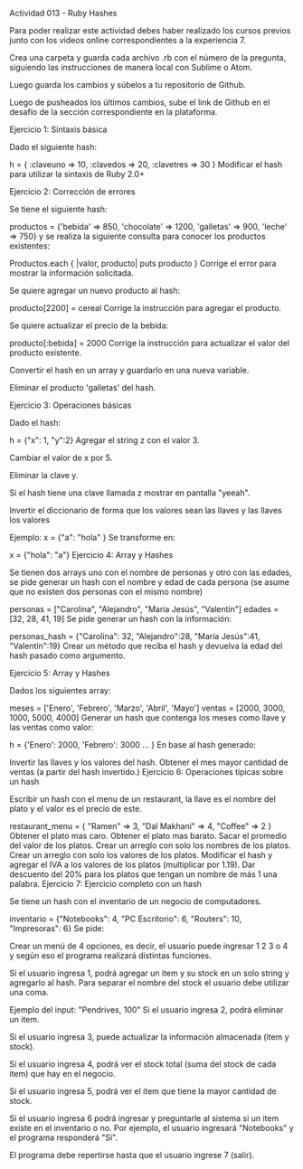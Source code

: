 Actividad 013 - Ruby Hashes

Para poder realizar este actividad debes haber realizado los cursos previos junto con los videos online correspondientes a la experiencia 7.

Crea una carpeta y guarda cada archivo .rb con el número de la pregunta, siguiendo las instrucciones de manera local con Sublime o Atom.

Luego guarda los cambios y súbelos a tu repositorio de Github.

Luego de pusheados los últimos cambios, sube el link de Github en el desafío de la sección correspondiente en la plataforma.

Ejercicio 1: Sintaxis básica

Dado el siguiente hash:

h = { :claveuno => 10, :clavedos => 20, :clavetres => 30 }
Modificar el hash para utilizar la sintaxis de Ruby 2.0+

Ejercicio 2: Corrección de errores

Se tiene el siguiente hash:

productos = {'bebida' => 850, 'chocolate' => 1200, 'galletas' => 900, 'leche' => 750}
y se realiza la siguiente consulta para conocer los productos existentes:

Productos.each { |valor, producto| puts producto }
Corrige el error para mostrar la información solicitada.

Se quiere agregar un nuevo producto al hash:

producto[2200] = cereal
Corrige la instrucción para agregar el producto.

Se quiere actualizar el precio de la bebida:

producto[:bebida] = 2000
Corrige la instrucción para actualizar el valor del producto existente.

Convertir el hash en un array y guardarlo en una nueva variable.

Eliminar el producto 'galletas' del hash.

Ejercicio 3: Operaciones básicas

Dado el hash:

h = {"x": 1, "y":2}
Agregar el string z con el valor 3.

Cambiar el valor de x por 5.

Eliminar la clave y.

Si el hash tiene una clave llamada z mostrar en pantalla "yeeah".

Invertir el diccionario de forma que los valores sean las llaves y las llaves los valores

Ejemplo:
 x = {"a": "hola" }
Se transforme en:

x = {"hola": "a"}
Ejercicio 4: Array y Hashes

Se tienen dos arrays uno con el nombre de personas y otro con las edades, se pide generar un hash con el nombre y edad de cada persona (se asume que no existen dos personas con el mismo nombre)

personas = ["Carolina", "Alejandro", "Maria Jesús", "Valentín"]
edades = [32, 28, 41, 19]
Se pide generar un hash con la información:

personas_hash = {"Carolina": 32, "Alejandro":28, "María Jesús":41, "Valentín":19}
Crear un método que reciba el hash y devuelva la edad del hash pasado como argumento.

Ejercicio 5: Array y Hashes

Dados los siguientes array:

meses = ['Enero', 'Febrero', 'Marzo', 'Abril', 'Mayo']
ventas = [2000, 3000, 1000, 5000, 4000]
Generar un hash que contenga los meses como llave y las ventas como valor:

h = {'Enero': 2000, 'Febrero': 3000 ... }
En base al hash generado:

Invertir las llaves y los valores del hash.
Obtener el mes mayor cantidad de ventas (a partir del hash invertido.)
Ejercicio 6: Operaciones típicas sobre un hash

Escribir un hash con el menu de un restaurant, la llave es el nombre del plato y el valor es el precio de este.

restaurant_menu = { "Ramen" => 3, "Dal Makhani" => 4, "Coffee" => 2 }
Obtener el plato mas caro.
Obtener el plato mas barato.
Sacar el promedio del valor de los platos.
Crear un arreglo con solo los nombres de los platos.
Crear un arreglo con solo los valores de los platos.
Modificar el hash y agregar el IVA a los valores de los platos (multiplicar por 1.19).
Dar descuento del 20% para los platos que tengan un nombre de más 1 una palabra.
Ejercicio 7: Ejercicio completo con un hash

Se tiene un hash con el inventario de un negocio de computadores.

inventario = {"Notebooks": 4, "PC Escritorio": 6, "Routers": 10, "Impresoras": 6}
Se pide:

Crear un menú de 4 opciones, es decir, el usuario puede ingresar 1 2 3 o 4 y según eso el programa realizará distintas funciones.

Si el usuario ingresa 1, podrá agregar un item y su stock en un solo string y agregarlo al hash. Para separar el nombre del stock el usuario debe utilizar una coma.

Ejemplo del input: "Pendrives, 100"
Si el usuario ingresa 2, podrá eliminar un item.

Si el usuario ingresa 3, puede actualizar la información almacenada (item y stock).

Si el usuario ingresa 4, podrá ver el stock total (suma del stock de cada item) que hay en el negocio.

Si el usuario ingresa 5, podrá ver el ítem que tiene la mayor cantidad de stock.

Si el usuario ingresa 6 podrá ingresar y preguntarle al sistema si un item existe en el inventario o no. Por ejemplo, el usuario ingresará "Notebooks" y el programa responderá "Sí".

El programa debe repertirse hasta que el usuario ingrese 7 (salir).
